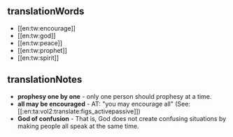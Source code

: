 ## translationWords

* [[en:tw:encourage]]
* [[en:tw:god]]
* [[en:tw:peace]]
* [[en:tw:prophet]]
* [[en:tw:spirit]]

## translationNotes

* **prophesy one by one** - only one person should prophesy at a time.
* **all may be encouraged** - AT: "you may encourage all" (See: [[:en:ta:vol2:translate:figs_activepassive]])
* **God of confusion** - That is, God does not create confusing situations by making people all speak at the same time.
